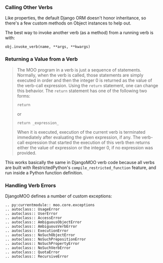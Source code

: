 ### Calling Other Verbs

Like properties, the default Django ORM doesn't honor inheritance, so there's a few custom methods on Object instances to help out.

The best way to invoke another verb (as a method) from a running verb is with:

    obj.invoke_verb(name, **args, **kwargs)

### Returning a Value from a Verb

> The MOO program in a verb is just a sequence of statements. Normally, when the verb is called, those statements are simply executed in order and then the integer 0 is returned as the value of the verb-call expression. Using the `return` statement, one can change this behavior. The `return` statement has one of the following two forms:
>
> `return`
>
> or
>
> `return _expression_`
>
> When it is executed, execution of the current verb is terminated immediately after evaluating the given expression, if any. The verb-call expression that started the execution of this verb then returns either the value of expression or the integer 0, if no expression was provided.

This works basically the same in DjangoMOO verb code because all verbs are built with RestrictedPython's `compile_restricted_function` feature, and run inside a Python function definition.

### Handling Verb Errors

DjangoMOO defines a number of custom exceptions:

```{eval-rst}
.. py:currentmodule:: moo.core.exceptions
.. autoclass:: UsageError
.. autoclass:: UserError
.. autoclass:: AccessError
.. autoclass:: AmbiguousObjectError
.. autoclass:: AmbiguousVerbError
.. autoclass:: ExecutionError
.. autoclass:: NoSuchObjectError
.. autoclass:: NoSuchPrepositionError
.. autoclass:: NoSuchPropertyError
.. autoclass:: NoSuchVerbError
.. autoclass:: QuotaError
.. autoclass:: RecursiveError
```
